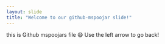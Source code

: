 ```yaml
---
layout: slide
title: "Welcome to our github-mspoojar slide!"
---
```

this is Github mspoojars file :smile:
Use the left arrow to go back!
